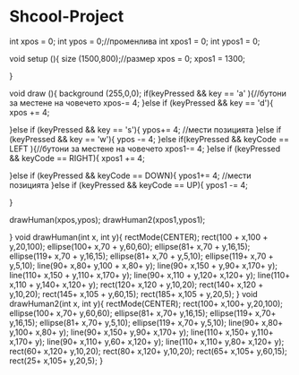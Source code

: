 # Shcool-Project
int xpos = 0;
int ypos = 0;//променлива
int xpos1 = 0;
int ypos1 = 0;

void setup (){
  size (1500,800);//размер
  xpos = 0;
  xpos1 = 1300;
 
}


void draw (){
  background (255,0,0);
  if(keyPressed && key == 'a' ){//бутони за местене на човечето
    xpos-= 4;
  }else if (keyPressed && key == 'd'){
    xpos += 4;
  
  }else if (keyPressed && key == 's'){
    ypos+= 4; //мести позицията 
  }else if (keyPressed && key == 'w'){
    ypos -= 4;
   }else if(keyPressed && keyCode == LEFT ){//бутони за местене на човечето
    xpos1-= 4;
  }else if (keyPressed && keyCode == RIGHT){
    xpos1 += 4;
  
  }else if (keyPressed && keyCode == DOWN){
    ypos1+= 4; //мести позицията 
  }else if (keyPressed && keyCode == UP){
    ypos1 -= 4;
  
  }
  
  drawHuman(xpos,ypos);
  drawHuman2(xpos1,ypos1);
  
  
}
void drawHuman(int x, int y){
rectMode(CENTER);
rect(100 + x,100 + y,20,100);
ellipse(100+ x,70 + y,60,60);
ellipse(81+ x,70 + y,16,15); 
ellipse(119+ x,70 + y,16,15);
ellipse(81+ x,70 + y,5,10);
ellipse(119+ x,70 + y,5,10);
line(90+ x,80+ y,100 + x,80+ y);
line(90+ x,150 + y,90+ x,170+ y);
line(110+ x,150 + y,110+ x,170+ y);
line(90+ x,110 + y,120+ x,120+ y);
line(110+ x,110 + y,140+ x,120+ y);
rect(120+ x,120 + y,10,20);
rect(140+ x,120 + y,10,20);
rect(145+ x,105 + y,60,15);
rect(185+ x,105 + y,20,5);
}
void drawHuman2(int x, int y){
  rectMode(CENTER);
rect(100+ x,100+ y,20,100);
ellipse(100+ x,70+ y,60,60);
ellipse(81+ x,70+ y,16,15); 
ellipse(119+ x,70+ y,16,15);
ellipse(81+ x,70+ y,5,10);
ellipse(119+ x,70+ y,5,10);
line(90+ x,80+ y,100+ x,80+ y);
line(90+ x,150+ y,90+ x,170+ y);
line(110+ x,150+ y,110+ x,170+ y);
line(90+ x,110+ y,60+ x,120+ y);
line(110+ x,110+ y,80+ x,120+ y);
rect(60+ x,120+ y,10,20);
rect(80+ x,120+ y,10,20);
rect(65+ x,105+ y,60,15);
rect(25+ x,105+ y,20,5);
}
